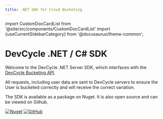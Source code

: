 ```yaml
---
title: .NET SDK for Cloud Bucketing
---
```


import CustomDocCardList from '@site/src/components/CustomDocCardList'
import {useCurrentSidebarCategory} from '@docusaurus/theme-common';

# DevCycle .NET / C# SDK

Welcome to the DevCycle .NET Server SDK, which interfaces with the [DevCycle Bucketing API](/bucketing-api/#tag/devcycle).

All requests, including user data are sent to DevCycle servers to ensure the User is bucketed correctly and will receive the correct variation.

<CustomDocCardList items={useCurrentSidebarCategory().items} columnWidth={4} />

The SDK is available as a package on Nuget. It is also open source and can be viewed on Github.

[![Nuget](https://badgen.net/nuget/v/DevCycle.SDK.Server.Cloud)](https://www.nuget.org/packages/DevCycle.SDK.Server.Cloud/)
[![GitHub](https://img.shields.io/github/stars/devcyclehq/dotnet-server-sdk.svg?style=social&label=Star&maxAge=2592000)](https://github.com/DevCycleHQ/dotnet-server-sdk)


